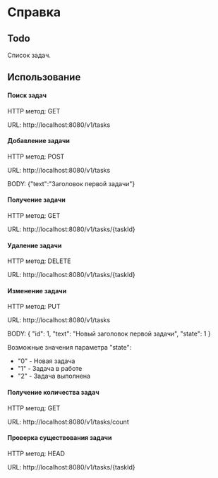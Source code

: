 # Справка

## Todo
Список задач.

## Использование

#### Поиск задач
HTTP метод: GET

URL: http://localhost:8080/v1/tasks

#### Добавление задачи
HTTP метод: POST

URL: http://localhost:8080/v1/tasks

BODY: {"text":"Заголовок первой задачи"}

#### Получение задачи
HTTP метод: GET

URL: http://localhost:8080/v1/tasks/{taskId}

#### Удаление задачи
HTTP метод: DELETE

URL: http://localhost:8080/v1/tasks/{taskId}

#### Изменение задачи
HTTP метод: PUT

URL: http://localhost:8080/v1/tasks

BODY:
{
    "id": 1, 
    "text": "Новый заголовок первой задачи",
    "state": 1
}

Возможные значения параметра "state":
* "0" - Новая задача
* "1" - Задача в работе
* "2" - Задача выполнена

#### Получение количества задач
HTTP метод: GET

URL: http://localhost:8080/v1/tasks/count

#### Проверка существования задачи
HTTP метод: HEAD

URL: http://localhost:8080/v1/tasks/{taskId}


